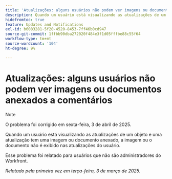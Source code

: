```yaml
---
title: 'Atualizações: alguns usuários não podem ver imagens ou documentos anexados a comentários'
description: Quando um usuário está visualizando as atualizações de um objeto e uma atualização tem uma imagem ou documento anexado, a imagem ou o documento não é exibido nas atualizações do usuário.
hidefromtoc: true
feature: Updates and Notifications
exl-id: b6083281-5f20-4520-8453-7ff46b0cd947
source-git-commit: 1ffbb90dba272020f484e3f1d05fffbe88c55f64
workflow-type: tm+mt
source-wordcount: '104'
ht-degree: 9%

---
```


# Atualizações: alguns usuários não podem ver imagens ou documentos anexados a comentários

>[!NOTE]
>
>O problema foi corrigido em sexta-feira, 3 de abril de 2025.

Quando um usuário está visualizando as atualizações de um objeto e uma atualização tem uma imagem ou documento anexado, a imagem ou o documento não é exibido nas atualizações do usuário.

Esse problema foi relatado para usuários que não são administradores do Workfront.

_Relatado pela primeira vez em terça-feira, 3 de março de 2025._
